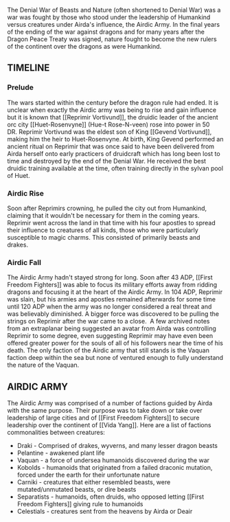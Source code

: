 The Denial War of Beasts and Nature (often shortened to Denial War) was a war was fought by those who stood under the leadership of Humankind versus creatures under Airda's influence, the Airdic Army. In the final years of the ending of the war against dragons and for many years after the Dragon Peace Treaty was signed, nature fought to become the new rulers of the continent over the dragons as were Humankind.

## TIMELINE

### Prelude
The wars started within the century before the dragon rule had ended. It is unclear when exactly the Airdic army was being to rise and gain influence but it is known that [[Reprimir Vortivund]], the druidic leader of the ancient orc city [[Huet-Rosenvyne]] (Hue-t Rose-N-veen) rose into power in 50 DR. Reprimir Vortivund was the eldest son of King [[Gevend Vortivund]], making him the heir to Huet-Rosenvyne. At birth, King Gevend performed an ancient ritual on Reprimir that was once said to have been delivered from Airda herself onto early practicers of druidcraft which has long been lost to time and destroyed by the end of the Denial War. He received the best druidic training available at the time, often training directly in the sylvan pool of Huet. 

### Airdic Rise
Soon after Reprimirs crowning, he pulled the city out from Humankind, claiming that it wouldn't be necessary for them in the coming years. Reprimir went across the land in that time with his four apostles to spread their influence to creatures of all kinds, those who were particularly susceptible to magic charms. This consisted of primarily beasts and drakes. 

### Airdic Fall
The Airdic Army hadn't stayed strong for long. Soon after 43 ADP, [[First Freedom Fighters]] was able to focus its military efforts away from ridding dragons and focusing it at the heart of the Airdic Army. In 104 ADP, Reprimir was slain, but his armies and apostles remained afterwards for some time until 120 ADP when the army was no longer considered a real threat and was believably diminished. A bigger force was discovered to be pulling the strings on Reprimir after the war came to a close.  A few archived notes from an extraplanar being suggested an avatar from Airda was controlling Reprimir to some degree, even suggesting Reprimir may have even been offered greater power for the souls of all of his followers near the time of his death. The only faction of the Airdic army that still stands is the Vaquan faction deep within the sea but none of ventured enough to fully understand the nature of the Vaquan.

## AIRDIC ARMY
The Airdic Army was comprised of a number of factions guided by Airda with the same purpose. Their purpose was to take down or take over leadership of large cities and of [[First Freedom Fighters]] to secure leadership over the continent of [[Vida Yang]]. Here are a list of factions commonalities between creatures:
-   Draki - Comprised of drakes, wyverns, and many lesser dragon beasts
-   Pelantine - awakened plant life
-   Vaquan - a force of undersea humanoids discovered during the war
-   Kobolds - humanoids that originated from a failed draconic mutation, forced under the earth for their unfortunate nature
-   Carniki - creatures that either resembled beasts, were mutated/unmutated beasts, or dire beasts
-   Separatists - humanoids, often druids, who opposed letting [[First Freedom Fighters]] giving rule to humanoids
-   Celestials - creatures sent from the heavens by Airda or Deair